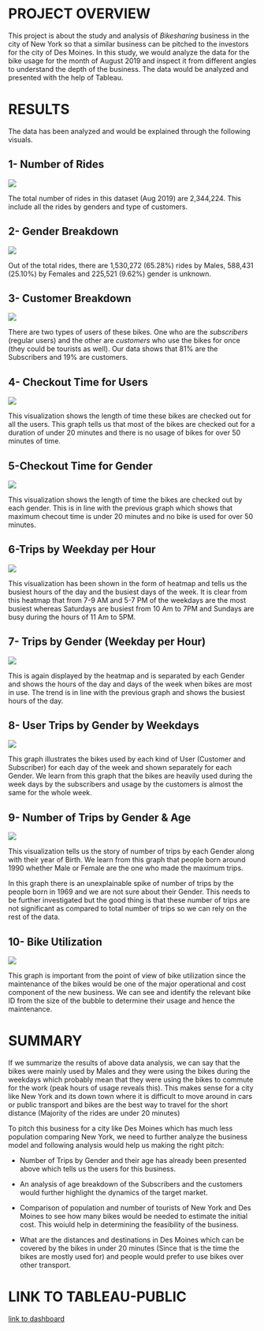 # **PROJECT OVERVIEW**
This project is about the study and analysis of *Bikesharing* business in the city of New York so that a similar business can be pitched to the investors for the city of Des Moines. In this study, we would analyze the data for the bike usage for the month of August 2019 and inspect it from different angles to understand the depth of the business. The data would be analyzed and presented with the help of Tableau.

# **RESULTS**

The data has been analyzed and would be explained through the following visuals.

## **1- Number of Rides**

<img src = 'No_of_rides.PNG'><img>

The total number of rides in this dataset (Aug 2019) are 2,344,224. This include all the rides by genders and type of customers.

## **2- Gender Breakdown**

<img src = 'gender_breakdown.PNG'><img>

Out of the total rides, there are 1,530,272 (65.28%) rides by Males, 588,431 (25.10%) by Females and 225,521 (9.62%) gender is unknown. 

## **3- Customer Breakdown**

<img src = 'customer_breakdown.PNG'><img>

There are two types of users of these bikes. One who are the *subscribers* (regular users) and the other are *customers* who use the bikes for once (they could be tourists as well). Our data shows that 81% are the Subscribers and 19% are customers.

## **4- Checkout Time for Users**

<img src = 'checkout_time_users.PNG'><img>

This visualization shows the length of time these bikes are checked out for all the users. This graph tells us that most of the bikes are checked out for a duration of under 20 minutes and there is no usage of bikes for over 50 minutes of time.

## **5-Checkout Time for Gender**

<img src = 'checkout_time_gender.PNG'><img>

This visualization shows the length of time the bikes are checked out by each gender. This is in line with the previous graph which shows that maximum checout time is under 20 minutes and no bike is used for over 50 minutes.

## **6-Trips by Weekday per Hour**

<img src = 'trips_weekdays-hour.PNG'><img>

This visualization has been shown in the form of heatmap and tells us the busiest hours of the day and the busiest days of the week. It is clear from this heatmap that from 7-9 AM and 5-7 PM of the weekdays are the most busiest whereas Saturdays are busiest from 10 Am to 7PM and Sundays are busy during the hours of 11 Am to 5PM.

## **7- Trips by Gender (Weekday per Hour)**

<img src = 'trips_by_gender.PNG'><img>

This is again displayed by the heatmap and is separated by each Gender and shows the hours of the day and days of the week when bikes are most in use. The trend is in line with the previous graph and shows the busiest hours of the day.

## **8- User Trips by Gender by Weekdays**

<img src = 'user_trips_gender_weekdays.PNG'><img>

This graph illustrates the bikes used by each kind of User (Customer and Subscriber) for each day of the week and shown separately for each Gender. We learn from this graph that the bikes are heavily used during the week days by the subscribers and usage by the customers is almost the same for the whole week.

## **9- Number of Trips by Gender & Age**

<img src = 'no_trips_gender_age.PNG'><img>

This visualization tells us the story of number of trips by each Gender along with their year of Birth. We learn from this graph that people born around 1990 whether Male or Female are the one who made the maximum trips. 

In this graph there is an unexplainable spike of number of trips by the people born in 1969 and we are not sure about their Gender. This needs to be further investigated but the good thing is that these number of trips are not significant as compared to total number of trips so we can rely on the rest of the data.

## **10- Bike Utilization**

<img src = 'bike_utilization.PNG'><img>

This graph is important from the point of view of bike utilization since the maintenance of the bikes would be one of the major operational and cost component of the new business. We can see and identify the relevant bike ID from the size of the bubble to determine their usage and hence the maintenance. 

# **SUMMARY**

If we summarize the results of above data analysis, we can say that the bikes were mainly used by Males and they were using the bikes during the weekdays which probably mean that they were using the bikes to commute for the work (peak hours of usage reveals this). This makes sense for a city like New York and its down town where it is difficult to move around in cars or public transport and bikes are the best way to travel for the short distance (Majority of the rides are under 20 minutes) 

To pitch this business for a city like Des Moines which has much less population comparing New York, we need to further analyze the business model and following analysis would help us making the right pitch:

* Number of Trips by Gender and their age has already been presented above which tells us the users for this business.

* An analysis of age breakdown of the Subscribers and the customers would further highlight the dynamics of the target market.

* Comparison of population and number of tourists of New York and Des Moines to see how many bikes would be needed to estimate the initial cost. This woiuld help in determining the feasibility of the business.
* What are the distances and destinations in Des Moines which can be covered by the bikes in under 20 minutes (Since that is the time the bikes are mostly used for) and people would prefer to use bikes over other transport.


# **LINK TO TABLEAU-PUBLIC**

[link to dashboard]('https://public.tableau.com/views/Bikesharing_challenge_16123931480660/CitibikeProject?:language=en&:display_count=y&publish=yes&:origin=viz_share_link')